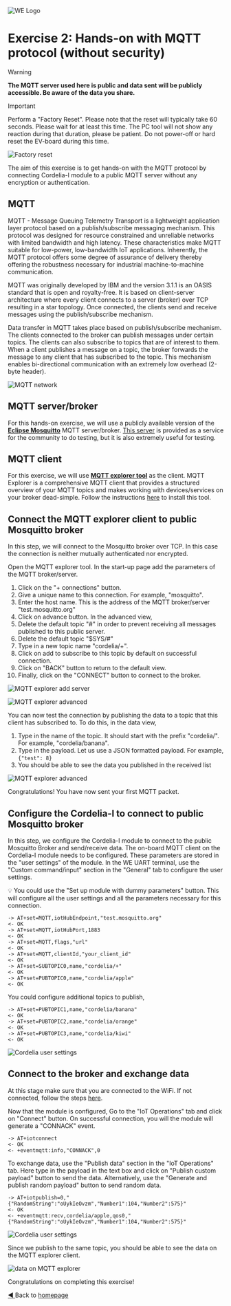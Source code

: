 ![WE Logo](resources/WE_Logo_small_t.png)

# **Exercise 2**: Hands-on with MQTT protocol (without security)

> [!WARNING]  
> **The MQTT server used here is public and data sent will be publicly accessible. Be aware of the data you share.**

> [!IMPORTANT]  
> Perform a "Factory Reset". Please note that the reset will typically take 60 seconds. Please wait for at least this time. The PC tool will not show any reaction during that duration, please be patient. Do not power-off or hard reset the EV-board during this time.
>
> ![Factory reset](resources/factory_reset.png)

The aim of this exercise is to get hands-on with the MQTT protocol by connecting Cordelia-I module to a public MQTT server without any encryption or authentication.

## MQTT
MQTT - Message Queuing Telemetry Transport is a lightweight application layer protocol based on a publish/subscribe messaging mechanism. This protocol was designed for resource constrained and unreliable networks with limited bandwidth and high latency. These characteristics make MQTT suitable for low-power, low-bandwidth IoT applications. Inherently, the MQTT protocol offers some degree of assurance of delivery thereby offering the robustness necessary for industrial machine-to-machine communication.

MQTT was originally developed by IBM and the version 3.1.1 is an OASIS standard that is open and royalty-free. It is based on client-server architecture where every client connects
to a server (broker) over TCP resulting in a star topology. Once connected, the clients send and receive messages using the publish/subscribe mechanism.

Data transfer in MQTT takes place based on publish/subscribe mechanism. The clients connected to the broker can publish messages under certain topics. The clients can also subscribe to topics that are of interest to them. When a client publishes a message on a topic, the broker forwards the message to any client that has subscribed to the topic. This mechanism enables bi-directional communication with an extremely low overhead (2-byte header).

![MQTT network](resources/PubSub.png)


## MQTT server/broker

For this hands-on exercise, we will use a publicly available version of the [**Eclipse Mosquitto**](https://mosquitto.org/) MQTT server/broker. [This server](https://test.mosquitto.org/) is provided as a service for the community to do testing, but it is also extremely useful for testing.

## MQTT client

For this exercise, we will use [**MQTT explorer tool**](https://mqtt-explorer.com/) as the client. MQTT Explorer is a comprehensive MQTT client that provides a structured overview of your MQTT topics and makes working with devices/services on your broker dead-simple. Follow the instructions [here](https://mqtt-explorer.com/) to install this tool.


## Connect the MQTT explorer client to public Mosquitto broker

In this step, we will connect to the Mosquitto broker over TCP. In this case the connection is neither mutually authenticated nor encrypted.

Open the MQTT explorer tool. In the start-up page add the parameters of the MQTT broker/server.

1. Click on the "+ connections" button.
2. Give a unique name to this connection. For example, "mosquitto".
3. Enter the host name. This is the address of the MQTT broker/server "test.mosquitto.org"
4. Click on advance button.
In the advanced view,
5. Delete the default topic "#" in order to prevent receiving all messages published to this public server.
6. Delete the default topic "$SYS/#"
7. Type in a new topic name "cordelia/+". 
8. Click on add to subscribe to this topic by default on successful connection.
9. Click on "BACK" button to return to the default view.
10. Finally, click on the "CONNECT" button to connect to the broker.


![MQTT explorer add server](resources/mosquitto_connect.png)

![MQTT explorer advanced](resources/mqtt_explorer_advanced.png)

You can now test the connection by publishing the data to a topic that this client has subscribed to. To do this, in the data view,

1. Type in the name of the topic. It should start with the prefix "cordelia/". For example, "cordelia/banana".
2. Type in the payload. Let us use a JSON formatted payload. For example, ``` {"test": 8} ```
3. You should be able to see the data you published in the received list

![MQTT explorer advanced](resources/mosquitto_dataex.png)

Congratulations! You have now sent your first MQTT packet.

## Configure the Cordelia-I to connect to public Mosquitto broker

In this step, we configure the Cordelia-I module to connect to the public Mosquitto Broker and send/receive data.
The on-board MQTT client on the Cordelia-I module needs to be configured. These parameters are stored in the "user settings" of the module. In the WE UART terminal, use the "Custom command/input" section in the "General" tab to configure the user settings.

:bulb: You could use the "Set up module with dummy parameters" button. This will configure all the user settings and all the parameters necessary for this connection.

```
-> AT+set=MQTT,iotHubEndpoint,"test.mosquitto.org"
<- OK
-> AT+set=MQTT,iotHubPort,1883
<- OK
-> AT+set=MQTT,flags,"url"
<- OK
-> AT+set=MQTT,clientId,"your_client_id"
<- OK
-> AT+set=SUBTOPIC0,name,"cordelia/+"
<- OK
-> AT+set=PUBTOPIC0,name,"cordelia/apple"
<- OK
```

You could configure additional topics to publish,
```
-> AT+set=PUBTOPIC1,name,"cordelia/banana"
<- OK
-> AT+set=PUBTOPIC2,name,"cordelia/orange"
<- OK
-> AT+set=PUBTOPIC3,name,"cordelia/kiwi"
<- OK
```
![Cordelia user settings](resources/cordelia_usersetting.png)


## Connect to the broker and exchange data

At this stage make sure that you are connected to the WiFi. If not connected, follow the steps [here](exercise1.md\#connect-cordelia-i-module-to-your-wifi-network).

Now that the module is configured, Go to the "IoT Operations" tab and click on "Connect" button. On successful connection, you will the module will generate a "CONNACK" event.


```
-> AT+iotconnect
<- OK
<- +eventmqtt:info,"CONNACK",0

```

To exchange data, use the "Publish data" section in the "IoT Operations" tab. Here type in the payload in the text box and click on "Publish custom payload" button to send the data.
Alternatively, use the "Generate and publish random payload" button to send random data.


```
-> AT+iotpublish=0,"{"RandomString":"oUykIeOvzm","Number1":104,"Number2":575}"
<- OK
<- +eventmqtt:recv,cordelia/apple,qos0,"{"RandomString":"oUykIeOvzm","Number1":104,"Number2":575}"

```

![Cordelia user settings](resources/cordelia_conn_send.png)

Since we publish to the same topic, you should be able to see the data on the MQTT explorer client. 

![data on MQTT explorer](resources/data_on_mqtt_ex.png)

Congratulations on completing this exercise!

[ :arrow_backward: ](README.md) Back to [homepage](README.md)
